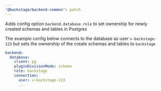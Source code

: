```yaml
---
'@backstage/backend-common': patch
---
```


Adds config option `backend.database.role` to set ownership for newly created schemas and tables in Postgres

The example config below connects to the database as user `v-backstage-123` but sets the ownership of
the create schemas and tables to `backstage`

```yaml
backend:
  database:
    client: pg
    pluginDivisionMode: schema
    role: backstage
    connection:
      user: v-backstage-123
      ...
```
